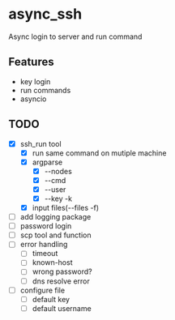 # async_ssh
Async login to server and run command

## Features
- key login
- run commands
- asyncio

## TODO
- [x] ssh_run tool
    - [x] run same command on mutiple machine
    - [x] argparse
        - [x] --nodes
        - [x] --cmd
        - [x] --user
        - [x] --key -k
    - [x] input files(--files -f)
- [ ] add logging package
- [ ] password login
- [ ] scp tool and function
- [ ] error handling
    - [ ] timeout
    - [ ] known-host
    - [ ] wrong password?
    - [ ] dns resolve error
- [ ] configure file
    - [ ] default key
    - [ ] default username
